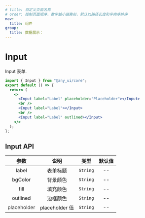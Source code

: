 ```yaml
---
# title: 自定义页面名称
# order: 控制页面顺序，数字越小越靠前，默认以路径长度和字典序排序
nav:
  title: 组件
group:
  title: 数据展示：
---
```


# Input

Input 表单.

```jsx
import { Input } from "@any_ui/core";
export default () => {
  return (
    <>
      <Input label="Label" placeholder="Placeholder"></Input>
      <br />
      <Input label="Label"></Input>
      <br />
      <Input label="Label" outlined></Input>
    </>
  );
};
```

## Input API

|    参数     |      说明      |   类型   | 默认值 |
| :---------: | :------------: | :------: | :----: |
|    label    |    表单标题    | `String` |   --   |
|   bgColor   |    背景颜色    | `String` |   --   |
|    fill     |    填充颜色    | `String` |   --   |
|  outlined   |    边框颜色    | `String` |   --   |
| placeholder | placeholder 值 | `String` |   --   |
